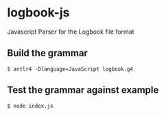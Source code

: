 # logbook-js
Javascript Parser for the Logbook file format

## Build the grammar

```console
$ antlr4 -Dlanguage=JavaScript logbook.g4
```

## Test the grammar against example
```console
$ node index.js
```
